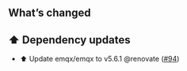 ## What’s changed

## ⬆️ Dependency updates

- ⬆️ Update emqx/emqx to v5.6.1 @renovate ([#94](https://github.com/hassio-addons/addon-emqx/pull/94))
